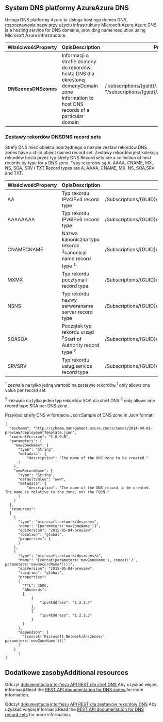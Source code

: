 ## <a name="azure-dns"></a><span data-ttu-id="95eca-101">System DNS platformy Azure</span><span class="sxs-lookup"><span data-stu-id="95eca-101">Azure DNS</span></span>
<span data-ttu-id="95eca-102">Usługa DNS platformy Azure to Usługa hostingu domen DNS, rozpoznawania nazw przy użyciu infrastruktury Microsoft Azure.</span><span class="sxs-lookup"><span data-stu-id="95eca-102">Azure DNS is a hosting service for DNS domains, providing name resolution using Microsoft Azure infrastructure.</span></span>

| <span data-ttu-id="95eca-103">Właściwość</span><span class="sxs-lookup"><span data-stu-id="95eca-103">Property</span></span> | <span data-ttu-id="95eca-104">Opis</span><span class="sxs-lookup"><span data-stu-id="95eca-104">Description</span></span> | <span data-ttu-id="95eca-105">Przykładowa wartość</span><span class="sxs-lookup"><span data-stu-id="95eca-105">Sample Value</span></span> |
| --- | --- | --- |
| <span data-ttu-id="95eca-106">**DNSzones**</span><span class="sxs-lookup"><span data-stu-id="95eca-106">**DNSzones**</span></span> |<span data-ttu-id="95eca-107">Informacji o strefie domeny do rekordów hosta DNS dla określonej domeny</span><span class="sxs-lookup"><span data-stu-id="95eca-107">Domain zone information to host DNS records of a particular domain</span></span> |<span data-ttu-id="95eca-108">/ subscriptions/{guid}/.../providers/Microsoft.Network/dnszones/contoso.com "</span><span class="sxs-lookup"><span data-stu-id="95eca-108">/subscriptions/{guid}/.../providers/Microsoft.Network/dnszones/contoso.com"</span></span> |

### <a name="dns-record-sets"></a><span data-ttu-id="95eca-109">Zestawy rekordów DNS</span><span class="sxs-lookup"><span data-stu-id="95eca-109">DNS record sets</span></span>
<span data-ttu-id="95eca-110">Strefy DNS mieć obiektu podrzędnego o nazwie zestaw rekordów.</span><span class="sxs-lookup"><span data-stu-id="95eca-110">DNS zones have a child object named record set.</span></span> <span data-ttu-id="95eca-111">Zestawy rekordów jest kolekcją rekordów hosta przez typ strefy DNS.</span><span class="sxs-lookup"><span data-stu-id="95eca-111">Record sets are a collection of host records by type for a DNS zone.</span></span> <span data-ttu-id="95eca-112">Typy rekordów są A, AAAA, CNAME, MX, NS, SOA, SRV i TXT.</span><span class="sxs-lookup"><span data-stu-id="95eca-112">Record types are A, AAAA, CNAME, MX, NS, SOA,SRV and TXT.</span></span>

| <span data-ttu-id="95eca-113">Właściwość</span><span class="sxs-lookup"><span data-stu-id="95eca-113">Property</span></span> | <span data-ttu-id="95eca-114">Opis</span><span class="sxs-lookup"><span data-stu-id="95eca-114">Description</span></span> | <span data-ttu-id="95eca-115">Wartość przykładowa</span><span class="sxs-lookup"><span data-stu-id="95eca-115">Sample value</span></span> |
| --- | --- | --- |
| <span data-ttu-id="95eca-116">A</span><span class="sxs-lookup"><span data-stu-id="95eca-116">A</span></span> |<span data-ttu-id="95eca-117">Typ rekordu IPv4</span><span class="sxs-lookup"><span data-stu-id="95eca-117">IPv4 record type</span></span> |<span data-ttu-id="95eca-118">/Subscriptions/{GUID}/.../Providers/Microsoft.Network/dnszones/contoso.com/A/www</span><span class="sxs-lookup"><span data-stu-id="95eca-118">/subscriptions/{guid}/.../providers/Microsoft.Network/dnszones/contoso.com/A/www</span></span> |
| <span data-ttu-id="95eca-119">AAAA</span><span class="sxs-lookup"><span data-stu-id="95eca-119">AAAA</span></span> |<span data-ttu-id="95eca-120">Typ rekordu IPv6</span><span class="sxs-lookup"><span data-stu-id="95eca-120">IPv6 record type</span></span> |<span data-ttu-id="95eca-121">/Subscriptions/{GUID}/.../Providers/Microsoft.Network/dnszones/contoso.com/AAAA/hostrecord</span><span class="sxs-lookup"><span data-stu-id="95eca-121">/subscriptions/{guid}/.../providers/Microsoft.Network/dnszones/contoso.com/AAAA/hostrecord</span></span> |
| <span data-ttu-id="95eca-122">CNAME</span><span class="sxs-lookup"><span data-stu-id="95eca-122">CNAME</span></span> |<span data-ttu-id="95eca-123">Nazwa kanoniczna typu rekordu <sup>1</sup></span><span class="sxs-lookup"><span data-stu-id="95eca-123">canonical name record type <sup>1</sup></span></span> |<span data-ttu-id="95eca-124">/Subscriptions/{GUID}/.../Providers/Microsoft.Network/dnszones/contoso.com/CNAME/www</span><span class="sxs-lookup"><span data-stu-id="95eca-124">/subscriptions/{guid}/.../providers/Microsoft.Network/dnszones/contoso.com/CNAME/www</span></span> |
| <span data-ttu-id="95eca-125">MX</span><span class="sxs-lookup"><span data-stu-id="95eca-125">MX</span></span> |<span data-ttu-id="95eca-126">Typ rekordu poczty</span><span class="sxs-lookup"><span data-stu-id="95eca-126">mail record type</span></span> |<span data-ttu-id="95eca-127">/Subscriptions/{GUID}/.../Providers/Microsoft.Network/dnszones/contoso.com/MX/mail</span><span class="sxs-lookup"><span data-stu-id="95eca-127">/subscriptions/{guid}/.../providers/Microsoft.Network/dnszones/contoso.com/MX/mail</span></span> |
| <span data-ttu-id="95eca-128">NS</span><span class="sxs-lookup"><span data-stu-id="95eca-128">NS</span></span> |<span data-ttu-id="95eca-129">Typ rekordu nazwy serwera</span><span class="sxs-lookup"><span data-stu-id="95eca-129">name server record type</span></span> |<span data-ttu-id="95eca-130">/Subscriptions/{GUID}/.../Providers/Microsoft.Network/dnszones/contoso.com/NS/</span><span class="sxs-lookup"><span data-stu-id="95eca-130">/subscriptions/{guid}/.../providers/Microsoft.Network/dnszones/contoso.com/NS/</span></span> |
| <span data-ttu-id="95eca-131">SOA</span><span class="sxs-lookup"><span data-stu-id="95eca-131">SOA</span></span> |<span data-ttu-id="95eca-132">Początek typ rekordu urząd <sup>2</sup></span><span class="sxs-lookup"><span data-stu-id="95eca-132">Start of Authority record type <sup>2</sup></span></span> |<span data-ttu-id="95eca-133">/Subscriptions/{GUID}/.../Providers/Microsoft.Network/dnszones/contoso.com/SOA</span><span class="sxs-lookup"><span data-stu-id="95eca-133">/subscriptions/{guid}/.../providers/Microsoft.Network/dnszones/contoso.com/SOA</span></span> |
| <span data-ttu-id="95eca-134">SRV</span><span class="sxs-lookup"><span data-stu-id="95eca-134">SRV</span></span> |<span data-ttu-id="95eca-135">Typ rekordu usługi</span><span class="sxs-lookup"><span data-stu-id="95eca-135">service record type</span></span> |<span data-ttu-id="95eca-136">/Subscriptions/{GUID}/.../Providers/Microsoft.Network/dnszones/contoso.com/SRV</span><span class="sxs-lookup"><span data-stu-id="95eca-136">/subscriptions/{guid}/.../providers/Microsoft.Network/dnszones/contoso.com/SRV</span></span> |

<span data-ttu-id="95eca-137"><sup>1</sup> zezwala na tylko jedną wartość na zestawie rekordów.</span><span class="sxs-lookup"><span data-stu-id="95eca-137"><sup>1</sup> only allows one value per record set.</span></span>

<span data-ttu-id="95eca-138"><sup>2</sup> zezwala na tylko jeden typ rekordów SOA dla stref DNS.</span><span class="sxs-lookup"><span data-stu-id="95eca-138"><sup>2</sup> only allows one record type SOA per DNS zone.</span></span> 

<span data-ttu-id="95eca-139">Przykład strefy DNS w formacie Json:</span><span class="sxs-lookup"><span data-stu-id="95eca-139">Sample of DNS zone in Json format:</span></span>

    {
      "$schema": "http://schema.management.azure.com/schemas/2014-04-01-preview/deploymentTemplate.json",
      "contentVersion": "1.0.0.0",
      "parameters": {
        "newZoneName": {
          "type": "String",
          "metadata": {
              "description": "The name of the DNS zone to be created."
          }
        },
        "newRecordName": {
          "type": "String",
          "defaultValue": "www",
          "metadata": {
              "description": "The name of the DNS record to be created.  The name is relative to the zone, not the FQDN."
          }
        }
      },
      "resources": 
      [
        {
          "type": "microsoft.network/dnszones",
          "name": "[parameters('newZoneName')]",
          "apiVersion": "2015-05-04-preview",
          "location": "global",
          "properties": {
          }
        },
        {
          "type": "microsoft.network/dnszones/a",
          "name": "[concat(parameters('newZoneName'), concat('/', parameters('newRecordName')))]",
          "apiVersion": "2015-05-04-preview",
          "location": "global",
          "properties": 
          {
            "TTL": 3600,
            "ARecords": 
            [
                {
                    "ipv4Address": "1.2.3.4"
                },
                {
                    "ipv4Address": "1.2.3.5"
                }
            ]
          },
          "dependsOn": [
            "[concat('Microsoft.Network/dnszones/', parameters('newZoneName'))]"
          ]
        }
          ]
    }

## <a name="additional-resources"></a><span data-ttu-id="95eca-140">Dodatkowe zasoby</span><span class="sxs-lookup"><span data-stu-id="95eca-140">Additional resources</span></span>
<span data-ttu-id="95eca-141">Odczyt [dokumentacja interfejsu API REST dla stref DNS ](https://msdn.microsoft.com/library/azure/mt130626.aspx) Aby uzyskać więcej informacji.</span><span class="sxs-lookup"><span data-stu-id="95eca-141">Read the [REST API documentation for DNS zones ](https://msdn.microsoft.com/library/azure/mt130626.aspx) for more information.</span></span>

<span data-ttu-id="95eca-142">Odczyt [dokumentacja interfejsu API REST dla zestawów rekordów DNS](https://msdn.microsoft.com/library/azure/mt130627.aspx) Aby uzyskać więcej informacji.</span><span class="sxs-lookup"><span data-stu-id="95eca-142">Read the [REST API documentation for DNS record sets](https://msdn.microsoft.com/library/azure/mt130627.aspx) for more information.</span></span>

